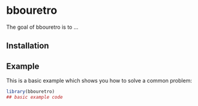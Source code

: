 
# bbouretro

<!-- badges: start -->
<!-- badges: end -->

The goal of bbouretro is to ...

## Installation


## Example

This is a basic example which shows you how to solve a common problem:

``` r
library(bbouretro)
## basic example code
```
